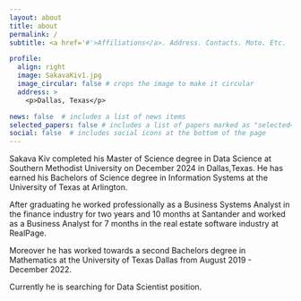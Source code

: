 ```yaml
---
layout: about
title: about
permalink: /
subtitle: <a href='#'>Affiliations</a>. Address. Contacts. Moto. Etc.

profile:
  align: right
  image: SakavaKiv1.jpg
  image_circular: false # crops the image to make it circular
  address: >
    <p>Dallas, Texas</p>

news: false  # includes a list of news items
selected_papers: false # includes a list of papers marked as "selected={true}"
social: false  # includes social icons at the bottom of the page
---
```


Sakava Kiv completed his Master of Science degree in Data Science at Southern Methodist University on December 2024 in Dallas,Texas. He has earned his Bachelors of Science degree in Information Systems at the University of Texas at Arlington.

After graduating he worked professionally as a Business Systems Analyst in the finance industry for two years and 10 months at Santander and worked as a Business Analyst for 7 months in the real estate software industry at RealPage.

Moreover he has worked towards a second Bachelors degree in Mathematics at the University of Texas Dallas from August 2019 - December 2022.

Currently he is searching for Data Scientist position.

